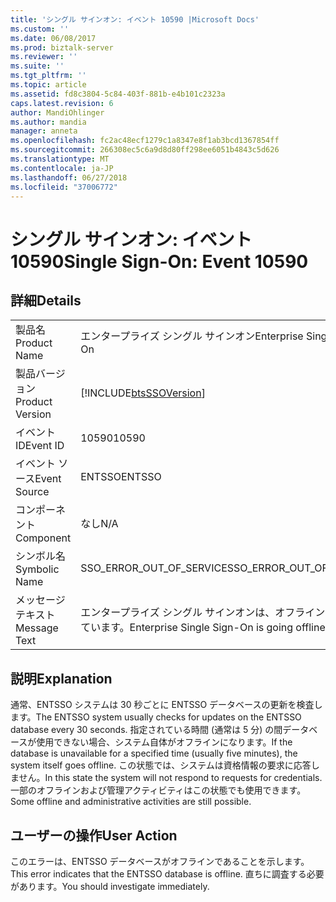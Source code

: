```yaml
---
title: 'シングル サインオン: イベント 10590 |Microsoft Docs'
ms.custom: ''
ms.date: 06/08/2017
ms.prod: biztalk-server
ms.reviewer: ''
ms.suite: ''
ms.tgt_pltfrm: ''
ms.topic: article
ms.assetid: fd8c3804-5c84-403f-881b-e4b101c2323a
caps.latest.revision: 6
author: MandiOhlinger
ms.author: mandia
manager: anneta
ms.openlocfilehash: fc2ac48ecf1279c1a8347e8f1ab3bcd1367854ff
ms.sourcegitcommit: 266308ec5c6a9d8d80ff298ee6051b4843c5d626
ms.translationtype: MT
ms.contentlocale: ja-JP
ms.lasthandoff: 06/27/2018
ms.locfileid: "37006772"
---
```

# <a name="single-sign-on-event-10590"></a><span data-ttu-id="1c0aa-102">シングル サインオン: イベント 10590</span><span class="sxs-lookup"><span data-stu-id="1c0aa-102">Single Sign-On: Event 10590</span></span>
## <a name="details"></a><span data-ttu-id="1c0aa-103">詳細</span><span class="sxs-lookup"><span data-stu-id="1c0aa-103">Details</span></span>  
  
|                 |                                                            |
|-----------------|------------------------------------------------------------|
|  <span data-ttu-id="1c0aa-104">製品名</span><span class="sxs-lookup"><span data-stu-id="1c0aa-104">Product Name</span></span>   |                 <span data-ttu-id="1c0aa-105">エンタープライズ シングル サインオン</span><span class="sxs-lookup"><span data-stu-id="1c0aa-105">Enterprise Single Sign-On</span></span>                  |
| <span data-ttu-id="1c0aa-106">製品バージョン</span><span class="sxs-lookup"><span data-stu-id="1c0aa-106">Product Version</span></span> | [!INCLUDE[btsSSOVersion](../includes/btsssoversion-md.md)] |
|    <span data-ttu-id="1c0aa-107">イベント ID</span><span class="sxs-lookup"><span data-stu-id="1c0aa-107">Event ID</span></span>     |                           <span data-ttu-id="1c0aa-108">10590</span><span class="sxs-lookup"><span data-stu-id="1c0aa-108">10590</span></span>                            |
|  <span data-ttu-id="1c0aa-109">イベント ソース</span><span class="sxs-lookup"><span data-stu-id="1c0aa-109">Event Source</span></span>   |                           <span data-ttu-id="1c0aa-110">ENTSSO</span><span class="sxs-lookup"><span data-stu-id="1c0aa-110">ENTSSO</span></span>                           |
|    <span data-ttu-id="1c0aa-111">コンポーネント</span><span class="sxs-lookup"><span data-stu-id="1c0aa-111">Component</span></span>    |                            <span data-ttu-id="1c0aa-112">なし</span><span class="sxs-lookup"><span data-stu-id="1c0aa-112">N/A</span></span>                             |
|  <span data-ttu-id="1c0aa-113">シンボル名</span><span class="sxs-lookup"><span data-stu-id="1c0aa-113">Symbolic Name</span></span>  |                  <span data-ttu-id="1c0aa-114">SSO_ERROR_OUT_OF_SERVICE</span><span class="sxs-lookup"><span data-stu-id="1c0aa-114">SSO_ERROR_OUT_OF_SERVICE</span></span>                  |
|  <span data-ttu-id="1c0aa-115">メッセージ テキスト</span><span class="sxs-lookup"><span data-stu-id="1c0aa-115">Message Text</span></span>   |        <span data-ttu-id="1c0aa-116">エンタープライズ シングル サインオンは、オフラインに移行しています。</span><span class="sxs-lookup"><span data-stu-id="1c0aa-116">Enterprise Single Sign-On is going offline.</span></span>         |
  
## <a name="explanation"></a><span data-ttu-id="1c0aa-117">説明</span><span class="sxs-lookup"><span data-stu-id="1c0aa-117">Explanation</span></span>  
 <span data-ttu-id="1c0aa-118">通常、ENTSSO システムは 30 秒ごとに ENTSSO データベースの更新を検査します。</span><span class="sxs-lookup"><span data-stu-id="1c0aa-118">The ENTSSO system usually checks for updates on the ENTSSO database every 30 seconds.</span></span> <span data-ttu-id="1c0aa-119">指定されている時間 (通常は 5 分) の間データベースが使用できない場合、システム自体がオフラインになります。</span><span class="sxs-lookup"><span data-stu-id="1c0aa-119">If the database is unavailable for a specified time (usually five minutes), the system itself goes offline.</span></span> <span data-ttu-id="1c0aa-120">この状態では、システムは資格情報の要求に応答しません。</span><span class="sxs-lookup"><span data-stu-id="1c0aa-120">In this state the system will not respond to requests for credentials.</span></span> <span data-ttu-id="1c0aa-121">一部のオフラインおよび管理アクティビティはこの状態でも使用できます。</span><span class="sxs-lookup"><span data-stu-id="1c0aa-121">Some offline and administrative activities are still possible.</span></span>  
  
## <a name="user-action"></a><span data-ttu-id="1c0aa-122">ユーザーの操作</span><span class="sxs-lookup"><span data-stu-id="1c0aa-122">User Action</span></span>  
 <span data-ttu-id="1c0aa-123">このエラーは、ENTSSO データベースがオフラインであることを示します。</span><span class="sxs-lookup"><span data-stu-id="1c0aa-123">This error indicates that the ENTSSO database is offline.</span></span> <span data-ttu-id="1c0aa-124">直ちに調査する必要があります。</span><span class="sxs-lookup"><span data-stu-id="1c0aa-124">You should investigate immediately.</span></span>